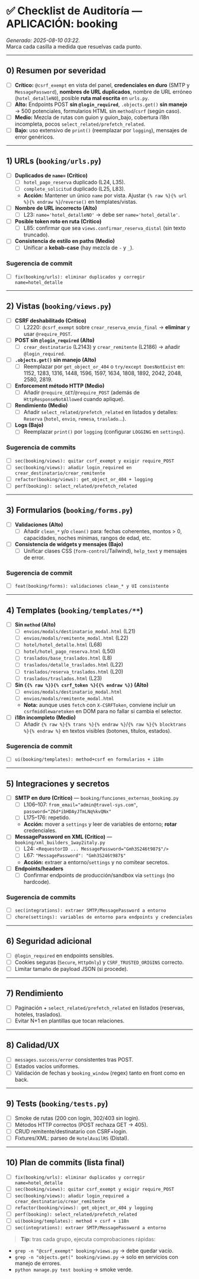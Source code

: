 # ✅ Checklist de Auditoría — APLICACIÓN: booking
_Generado: 2025-08-10 03:22._  
Marca cada casilla a medida que resuelvas cada punto.

---

## 0) Resumen por severidad
- [ ] **Crítico:** `@csrf_exempt` en vista del panel, **credenciales en duro** (SMTP y `MessagePassword`), **nombres de URL duplicados**, nombre de URL erróneo (`hotel_detalleNO`), posible **ruta mal escrita** en `urls.py`.
- [ ] **Alto:** Endpoints POST **sin `@login_required`**, `.objects.get()` **sin manejo** → 500 potenciales, formularios HTML sin `method`/`csrf` (según caso).
- [ ] **Medio:** Mezcla de rutas con guion y guion_bajo, cobertura i18n incompleta, pocos `select_related/prefetch_related`.
- [ ] **Bajo:** uso extensivo de `print()` (reemplazar por `logging`), mensajes de error genéricos.

---

## 1) URLs (`booking/urls.py`)
- [ ] **Duplicados de `name=` (Crítico)**
  - [ ] `hotel_pago_reserva` duplicado (L24, L35).
  - [ ] `complete_solicitud` duplicado (L25, L83).
  - **Acción:** Mantener un único `name` por vista. Ajustar `{% raw %}{% url %}{% endraw %}`/`reverse()` en templates/vistas.
- [ ] **Nombre de URL incorrecto (Alto)**
  - [ ] L23: `name='hotel_detalleNO'` → debe ser `name='hotel_detalle'`.
- [ ] **Posible token roto en ruta (Crítico)**
  - [ ] L85: confirmar que sea `views.confirmar_reserva_distal` (sin texto truncado).
- [ ] **Consistencia de estilo en paths (Medio)**
  - [ ] Unificar a **kebab-case** (hay mezcla de `-` y `_`).

### Sugerencia de commit
- [ ] `fix(booking/urls): eliminar duplicados y corregir name=hotel_detalle`

---

## 2) Vistas (`booking/views.py`)
- [ ] **CSRF deshabilitado (Crítico)**
  - [ ] L2220: `@csrf_exempt` sobre `crear_reserva_envio_final` → **eliminar** y usar `@require_POST`.
- [ ] **POST sin `@login_required` (Alto)**
  - [ ] `crear_destinatario` (L2143) y `crear_remitente` (L2186) → añadir `@login_required`.
- [ ] **`.objects.get()` sin manejo (Alto)**
  - [ ] Reemplazar por `get_object_or_404` o `try/except DoesNotExist` en: 1152, 1283, 1316, 1448, 1596, 1597, 1634, 1808, 1892, 2042, 2048, 2580, 2819.
- [ ] **Enforcement método HTTP (Medio)**
  - [ ] Añadir `@require_GET`/`@require_POST` (además de `HttpResponseNotAllowed` cuando aplique).
- [ ] **Rendimiento (Medio)**
  - [ ] Añadir `select_related/prefetch_related` en listados y detalles: `Reserva` (`hotel`, `envio`, `remesa`, `traslado`…).
- [ ] **Logs (Bajo)**
  - [ ] Reemplazar `print()` por `logging` (configurar `LOGGING` en `settings`).

### Sugerencia de commits
- [ ] `sec(booking/views): quitar csrf_exempt y exigir require_POST`
- [ ] `sec(booking/views): añadir login_required en crear_destinatario/crear_remitente`
- [ ] `refactor(booking/views): get_object_or_404 + logging`
- [ ] `perf(booking): select_related/prefetch_related`

---

## 3) Formularios (`booking/forms.py`)
- [ ] **Validaciones (Alto)**
  - [ ] Añadir `clean_*` y/o `clean()` para: fechas coherentes, montos > 0, capacidades, noches mínimas, rangos de edad, etc.
- [ ] **Consistencia de widgets y mensajes (Bajo)**
  - [ ] Unificar clases CSS (`form-control`/Tailwind), `help_text` y mensajes de error.

### Sugerencia de commit
- [ ] `feat(booking/forms): validaciones clean_* y UI consistente`

---

## 4) Templates (`booking/templates/**`)
- [ ] **Sin `method` (Alto)**
  - [ ] `envios/modals/destinatario_modal.html` (L21)
  - [ ] `envios/modals/remitente_modal.html` (L22)
  - [ ] `hotel/hotel_detalle.html` (L68)
  - [ ] `hotel/hotel_pago_reserva.html` (L50)
  - [ ] `traslados/base_traslados.html` (L8)
  - [ ] `traslados/detalle_traslados.html` (L22)
  - [ ] `traslados/reserva_traslados.html` (L20)
  - [ ] `traslados/traslados.html` (L23)
- [ ] **Sin `{{% raw %}}{% csrf_token %}{{% endraw %}}` (Alto)**
  - [ ] `envios/modals/destinatario_modal.html`
  - [ ] `envios/modals/remitente_modal.html`
  - **Nota:** aunque uses `fetch` con `X-CSRFToken`, conviene incluir un `csrfmiddlewaretoken` en DOM para no fallar si cambia el selector.
- [ ] **i18n incompleto (Medio)**
  - [ ] Añadir `{% raw %}{% trans %}{% endraw %}`/`{% raw %}{% blocktrans %}{% endraw %}` en textos visibles (botones, títulos, estados).

### Sugerencia de commit
- [ ] `ui(booking/templates): method+csrf en formularios + i18n`

---

## 5) Integraciones y secretos
- [ ] **SMTP en duro (Crítico)** — `booking/funciones_externas_booking.py`
  - [ ] L106–107: `from_email="admin@travel-sys.com"`, `password="Z6d*ibHDAyJTmLNq%kvQNx"`
  - [ ] L175–176: repetido.
  - **Acción:** mover a `settings` y leer de variables de entorno; **rotar** credenciales.
- [ ] **MessagePassword en XML (Crítico)** — `booking/xml_builders_1way2italy.py`
  - [ ] L24: `<RequestorID ... MessagePassword="Gmh3S246t987$"/>`
  - [ ] L67: `"MessagePassword": "Gmh3S246t987$"`
  - **Acción:** extraer a entorno/`settings` y no comitear secretos.
- [ ] **Endpoints/headers**
  - [ ] Confirmar endpoints de producción/sandbox via `settings` (no hardcode).

### Sugerencia de commits
- [ ] `sec(integrations): extraer SMTP/MessagePassword a entorno`
- [ ] `chore(settings): variables de entorno para endpoints y credenciales`

---

## 6) Seguridad adicional
- [ ] `@login_required` en endpoints sensibles.
- [ ] Cookies seguras (`Secure`, `HttpOnly`) y `CSRF_TRUSTED_ORIGINS` correcto.
- [ ] Limitar tamaño de payload JSON (si procede).

---

## 7) Rendimiento
- [ ] Paginación + `select_related/prefetch_related` en listados (reservas, hoteles, traslados).
- [ ] Evitar N+1 en plantillas que tocan relaciones.

---

## 8) Calidad/UX
- [ ] `messages.success/error` consistentes tras POST.
- [ ] Estados vacíos uniformes.
- [ ] Validación de fechas y `booking_window` (regex) tanto en front como en back.

---

## 9) Tests (`booking/tests.py`)
- [ ] Smoke de rutas (200 con login, 302/403 sin login).
- [ ] Métodos HTTP correctos (POST rechaza GET → 405).
- [ ] CRUD remitente/destinatario con CSRF+login.
- [ ] Fixtures/XML: parseo de `HotelAvailRS` (Distal).

---

## 10) Plan de commits (lista final)
- [ ] `fix(booking/urls): eliminar duplicados y corregir name=hotel_detalle`
- [ ] `sec(booking/views): quitar csrf_exempt y exigir require_POST`
- [ ] `sec(booking/views): añadir login_required a crear_destinatario/crear_remitente`
- [ ] `refactor(booking/views): get_object_or_404 y logging`
- [ ] `perf(booking): select_related/prefetch_related`
- [ ] `ui(booking/templates): method + csrf + i18n`
- [ ] `sec(integrations): extraer SMTP/MessagePassword a entorno`

> **Tip:** tras cada grupo, ejecuta comprobaciones rápidas:
- `grep -n "@csrf_exempt" booking/views.py` → debe quedar vacío.
- `grep -n "objects.get(" booking/views.py` → solo en servicios con manejo de errores.
- `python manage.py test booking` → smoke verde.
